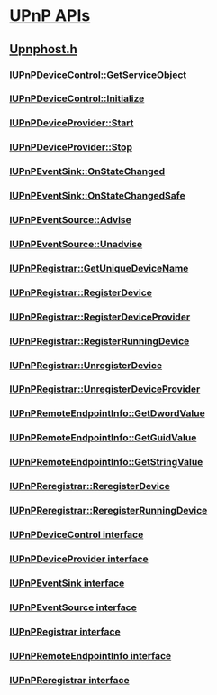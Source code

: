 # [UPnP APIs](../_upnp/index.md)
## [Upnphost.h](index.md)
### [IUPnPDeviceControl::GetServiceObject](../upnphost/nf-upnphost-iupnpdevicecontrol-getserviceobject.md)
### [IUPnPDeviceControl::Initialize](../upnphost/nf-upnphost-iupnpdevicecontrol-initialize.md)
### [IUPnPDeviceProvider::Start](../upnphost/nf-upnphost-iupnpdeviceprovider-start.md)
### [IUPnPDeviceProvider::Stop](../upnphost/nf-upnphost-iupnpdeviceprovider-stop.md)
### [IUPnPEventSink::OnStateChanged](../upnphost/nf-upnphost-iupnpeventsink-onstatechanged.md)
### [IUPnPEventSink::OnStateChangedSafe](../upnphost/nf-upnphost-iupnpeventsink-onstatechangedsafe.md)
### [IUPnPEventSource::Advise](../upnphost/nf-upnphost-iupnpeventsource-advise.md)
### [IUPnPEventSource::Unadvise](../upnphost/nf-upnphost-iupnpeventsource-unadvise.md)
### [IUPnPRegistrar::GetUniqueDeviceName](../upnphost/nf-upnphost-iupnpregistrar-getuniquedevicename.md)
### [IUPnPRegistrar::RegisterDevice](../upnphost/nf-upnphost-iupnpregistrar-registerdevice.md)
### [IUPnPRegistrar::RegisterDeviceProvider](../upnphost/nf-upnphost-iupnpregistrar-registerdeviceprovider.md)
### [IUPnPRegistrar::RegisterRunningDevice](../upnphost/nf-upnphost-iupnpregistrar-registerrunningdevice.md)
### [IUPnPRegistrar::UnregisterDevice](../upnphost/nf-upnphost-iupnpregistrar-unregisterdevice.md)
### [IUPnPRegistrar::UnregisterDeviceProvider](../upnphost/nf-upnphost-iupnpregistrar-unregisterdeviceprovider.md)
### [IUPnPRemoteEndpointInfo::GetDwordValue](../upnphost/nf-upnphost-iupnpremoteendpointinfo-getdwordvalue.md)
### [IUPnPRemoteEndpointInfo::GetGuidValue](../upnphost/nf-upnphost-iupnpremoteendpointinfo-getguidvalue.md)
### [IUPnPRemoteEndpointInfo::GetStringValue](../upnphost/nf-upnphost-iupnpremoteendpointinfo-getstringvalue.md)
### [IUPnPReregistrar::ReregisterDevice](../upnphost/nf-upnphost-iupnpreregistrar-reregisterdevice.md)
### [IUPnPReregistrar::ReregisterRunningDevice](../upnphost/nf-upnphost-iupnpreregistrar-reregisterrunningdevice.md)
### [IUPnPDeviceControl interface](../upnphost/nn-upnphost-iupnpdevicecontrol.md)
### [IUPnPDeviceProvider interface](../upnphost/nn-upnphost-iupnpdeviceprovider.md)
### [IUPnPEventSink interface](../upnphost/nn-upnphost-iupnpeventsink.md)
### [IUPnPEventSource interface](../upnphost/nn-upnphost-iupnpeventsource.md)
### [IUPnPRegistrar interface](../upnphost/nn-upnphost-iupnpregistrar.md)
### [IUPnPRemoteEndpointInfo interface](../upnphost/nn-upnphost-iupnpremoteendpointinfo.md)
### [IUPnPReregistrar interface](../upnphost/nn-upnphost-iupnpreregistrar.md)
